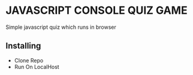 # JAVASCRIPT CONSOLE QUIZ GAME
Simple javascript quiz which runs in browser

## Installing
* Clone Repo
* Run On LocalHost

